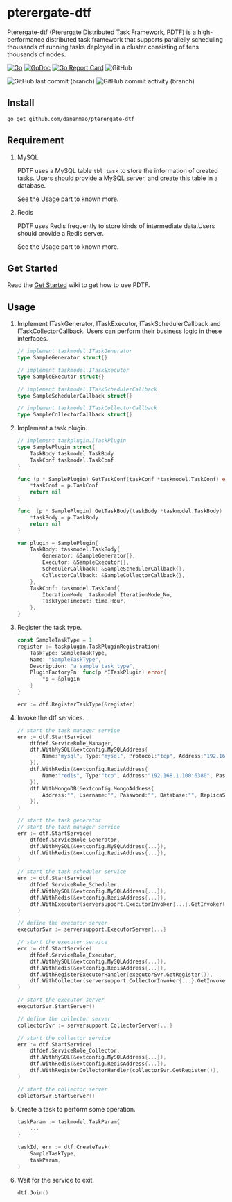 # pterergate-dtf

Pterergate-dtf (Pterergate Distributed Task Framework, PDTF) is a high-performance distributed task framework that supports parallelly scheduling thousands 
of running tasks deployed in a cluster consisting of tens thousands of nodes.

[![Go](https://github.com/danenmao/pterergate-dtf/actions/workflows/go.yml/badge.svg)](https://github.com/danenmao/pterergate-dtf/actions/workflows/go.yml)
[![GoDoc](https://godoc.org/github.com/danenmao/pterergate-dtf?status.svg)](https://godoc.org/github.com/danenmao/pterergate-dtf)
[![Go Report Card](https://goreportcard.com/badge/github.com/danenmao/pterergate-dtf)](https://goreportcard.com/report/github.com/danenmao/pterergate-dtf)
![GitHub](https://img.shields.io/github/license/danenmao/pterergate-dtf)

![GitHub last commit (branch)](https://img.shields.io/github/last-commit/danenmao/pterergate-dtf/main)
![GitHub commit activity (branch)](https://img.shields.io/github/commit-activity/t/danenmao/pterergate-dtf)

## Install

```console
go get github.com/danenmao/pterergate-dtf
```

## Requirement

1. MySQL

    PDTF uses a MySQL table `tbl_task` to store the information of created tasks. Users should provide a MySQL server, and create this table in a database.

    See the Usage part to known more.

2. Redis

   PDTF uses Redis frequently to store kinds of intermediate data.Users should provide a Redis server.

   See the Usage part to known more.

## Get Started

Read the [Get Started](https://github.com/danenmao/pterergate-dtf/wiki/Get-Started) wiki to get how to use PDTF.

## Usage

1. Implement ITaskGenerator, ITaskExecutor, ITaskSchedulerCallback and ITaskCollectorCallback. Users can perform their business logic in these interfaces.

    ```Go
    // implement taskmodel.ITaskGenerator
    type SampleGenerator struct{}
    
    // implement taskmodel.ITaskExecutor
    type SampleExecutor struct{}

    // implement taskmodel.ITaskSchedulerCallback
    type SampleSchedulerCallback struct{}

    // implement taskmodel.ITaskCollectorCallback
    type SampleCollectorCallback struct{}
    ```

2. Implement a task plugin.

    ``` Go
    // implement taskplugin.ITaskPlugin
    type SamplePlugin struct{
        TaskBody taskmodel.TaskBody
        TaskConf taskmodel.TaskConf
    }

    func (p * SamplePlugin) GetTaskConf(taskConf *taskmodel.TaskConf) error{
        *taskConf = p.TaskConf
        return nil
    }

    func  (p * SamplePlugin) GetTaskBody(taskBody *taskmodel.TaskBody) error{
        *taskBody = p.TaskBody
        return nil
    }
    
    var plugin = SamplePlugin{
        TaskBody: taskmodel.TaskBody{
            Generator: &SampleGenerator{},
            Executor: &SampleExecutor{},
            SchedulerCallback: &SampleSchedulerCallback{},
            CollectorCallback: &SampleCollectorCallback{},
        },
        TaskConf: taskmodel.TaskConf{
            IterationMode: taskmodel.IterationMode_No,
            TaskTypeTimeout: time.Hour,
        },
    }
    ```

3. Register the task type.

    ``` Go
    const SampleTaskType = 1
    register := taskplugin.TaskPluginRegistration{
        TaskType: SampleTaskType,
        Name: "SampleTaskType",
        Description: "a sample task type",
        PluginFactoryFn: func(p *ITaskPlugin) error{
            *p = &plugin
        }
    }

    err := dtf.RegisterTaskType(&register)
    ```

4. Invoke the dtf services.

    ``` Go
    // start the task manager service
    err := dtf.StartService(
        dtfdef.ServiceRole_Manager, 
        dtf.WithMySQL(&extconfig.MySQLAddress{
            Name:"mysql", Type:"mysql", Protocol:"tcp", Address:"192.168.1.101:3306", Username:"servera", Password:"*", DB:"db_task",
        }),
        dtf.WithRedis(&extconfig.RedisAddress{
            Name:"redis", Type:"tcp", Address:"192.168.1.100:6380", Password:"*", DB:"0",
        }),
        dtf.WithMongoDB(&extconfig.MongoAddress{
            Address:"", Username:"", Password:"", Database:"", ReplicaSet:"",
        }),
    )
    ```

    ```Go
    // start the task generator
    // start the task manager service
    err := dtf.StartService(
        dtfdef.ServiceRole_Generator, 
        dtf.WithMySQL(&extconfig.MySQLAddress{...}),
        dtf.WithRedis(&extconfig.RedisAddress{...}),
    )
    ```

    ```Go
    // start the task scheduler service
    err := dtf.StartService(
        dtfdef.ServiceRole_Scheduler, 
        dtf.WithMySQL(&extconfig.MySQLAddress{...}),
        dtf.WithRedis(&extconfig.RedisAddress{...}),
        dtf.WithExecutor(serversupport.ExecutorInvoker{...}.GetInvoker()),
    )
    ```

    ```Go
    // define the executor server
    executorSvr := serversupport.ExecutorServer{...}

    // start the executor service
    err := dtf.StartService(
        dtfdef.ServiceRole_Executor, 
        dtf.WithMySQL(&extconfig.MySQLAddress{...}),
        dtf.WithRedis(&extconfig.RedisAddress{...}),
        dtf.WithRegisterExecutorHandler(executorSvr.GetRegister()),
        dtf.WithCollector(serversupport.CollectorInvoker{...}.GetInvoker()),
    )

    // start the executor server
    executorSvr.StartServer()
    ```

    ```Go
    // define the collector server
    collectorSvr := serversupport.CollectorServer{...}

    // start the collector service
    err := dtf.StartService(
        dtfdef.ServiceRole_Collector, 
        dtf.WithMySQL(&extconfig.MySQLAddress{...}),
        dtf.WithRedis(&extconfig.RedisAddress{...}),
        dtf.WithRegisterCollectorHandler(collectorSvr.GetRegister()),
    )

    // start the collector server
    colletorSvr.StartServer()
    ```

5. Create a task to perform some operation.

    ``` Go
    taskParam := taskmodel.TaskParam{
        ...
    }

    taskId, err := dtf.CreateTask(
        SampleTaskType,
        taskParam,
    )
    ```

6. Wait for the service to exit.

    ``` Go
    dtf.Join()
    ```
